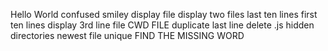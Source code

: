 Hello World
confused smiley
display file
display two files
last ten lines
first ten lines
display 3rd line
file
CWD FILE
duplicate last line
delete .js
hidden directories
newest file
unique
FIND THE MISSING WORD
